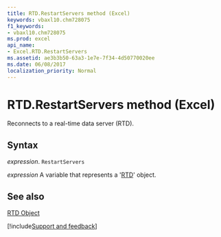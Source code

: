 ```yaml
---
title: RTD.RestartServers method (Excel)
keywords: vbaxl10.chm728075
f1_keywords:
- vbaxl10.chm728075
ms.prod: excel
api_name:
- Excel.RTD.RestartServers
ms.assetid: ae3b3b50-63a3-1e7e-7f34-4d50770020ee
ms.date: 06/08/2017
localization_priority: Normal
---
```



# RTD.RestartServers method (Excel)

Reconnects to a real-time data server (RTD).


## Syntax

_expression_. `RestartServers`

_expression_ A variable that represents a '[RTD](Excel.RTD.md)' object.


## See also


[RTD Object](Excel.RTD.md)

[!include[Support and feedback](~/includes/feedback-boilerplate.md)]